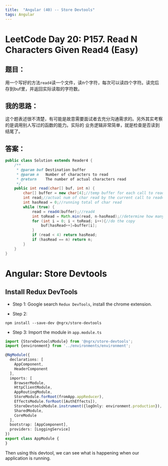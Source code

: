 ```yaml
---
title:  "Angular (40) -- Store Devtools"
tags: Angular
---
```


# LeetCode Day 20: P157. Read N Characters Given Read4 (Easy)

## 题目：

用一个写好的方法`read4`读一个文件，读n个字符，每次可以读四个字符。读完后存到buf里，并返回实际读取的字符数。

## 我的思路：

这个题表述很不清楚，有可能是故意需要面试者去充分沟通需求的。另外其实考察的是调用别人写过的函数的能力。实际的
业务逻辑非常简单，就是检查是否读到结尾了。

## 答案：

```java
public class Solution extends Reader4 {
    /**
     * @param buf Destination buffer
     * @param n   Number of characters to read
     * @return    The number of actual characters read
     */
    public int read(char[] buf, int n) {
        char[] buffer = new char[4];//temp buffer for each call to read4()
        int read;//actual num of char read by the current call to read4()   	
        int hasRead = 0;//running total of char read
        while (true) {
            read = read4(buffer);//read4
            int toRead = Math.min(read, n-hasRead);//determine how many char to copy over to buf from buffer
            for (int i = 0; i < toRead; i++){//do the copy
                buf[hasRead++]=buffer[i];
            }
            if (read < 4) return hasRead;
            if (hasRead == n) return n;
        }
    }
}
```

# Angular: Store Devtools

## Install Redux DevTools

* Step 1: Google search `Redux DevTools`, install the chrome extension.

* Step 2:

```
npm install --save-dev @ngrx/store-devtools
```

* Step 3: Import the module in `app.module.ts`

```typescript
import {StoreDevtoolsModule} from '@ngrx/store-devtools';
import {environment} from '../environments/environment';

@NgModule({
  declarations: [
    AppComponent,
    HeaderComponent
  ],
  imports: [
    BrowserModule,
    HttpClientModule,
    AppRoutingModule,
    StoreModule.forRoot(fromApp.appReducer),
    EffectsModule.forRoot([AuthEffects]),
    StoreDevtoolsModule.instrument({logOnly: environment.production}),
    SharedModule,
    CoreModule
  ],
  bootstrap: [AppComponent],
  providers: [LoggingService]
})
export class AppModule {
}
```

Then using this devtool, we can see what is happening when our application is running.











